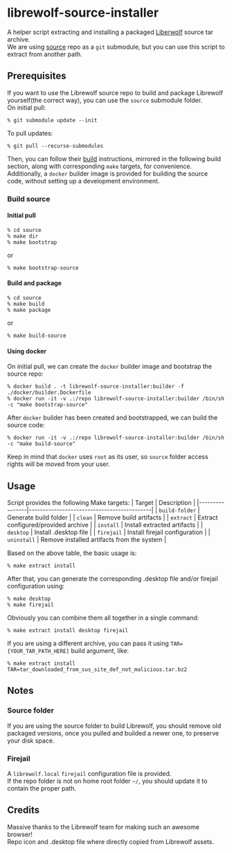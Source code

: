 # librewolf-source-installer
A helper script extracting and installing a packaged [Liberwolf](https://librewolf.net/) source tar archive.
<br>
We are using [source](https://codeberg.org/librewolf/source) repo as a `git` submodule, but you can use this
script to extract from another path.

## Prerequisites
If you want to use the Librewolf source repo to build and package Librewolf yourself(the correct way),
you can use the `source` submodule folder.
<br>
On initial pull:
```
% git submodule update --init
```
To pull updates:
```
% git pull --recurse-submodules
```
Then, you can follow their [build](https://codeberg.org/librewolf/source#building-with-this-repository)
instructions, mirrored in the following build section, along with corresponding `make` targets, for convenience.
<br>
Additionally, a `docker` builder image is provided for building the source code,
without setting up a development environment.
### Build source
#### Initial pull
```
% cd source
% make dir
% make bootstrap
```
or
```
% make bootstrap-source
```
#### Build and package
```
% cd source
% make build
% make package
```
or
```
% make build-source
```
#### Using docker
On initial pull, we can create the `docker` builder image and bootstrap the source repo:
```
% docker build . -t librewolf-source-installer:builder -f ./docker/builder.Dockerfile
% docker run -it -v .:/repo librewolf-source-installer:builder /bin/sh -c "make bootstrap-source"
```
After `docker` builder has been created and bootstrapped, we can build the source code:
```
% docker run -it -v .:/repo librewolf-source-installer:builder /bin/sh -c "make build-source"
```
Keep in mind that `docker` uses `root` as its user, so `source` folder access rights will be moved from your user.

## Usage
Script provides the following Make targets:
| Target         | Description                                |
|----------------|--------------------------------------------|
| `build-folder` | Generate build folder                      |
| `clean`        | Remove build artifacts                     |
| `extract`      | Extract configured/provided archive        |
| `install`      | Install extracted artifacts                |
| `desktop`      | Install .desktop file                      |
| `firejail`     | Install firejail configuration             |
| `uninstall`    | Remove installed artifacts from the system |

Based on the above table, the basic usage is:
```
% make extract install
```
After that, you can generate the corresponding .desktop file and/or firejail
configuration using:
```
% make desktop
% make firejail
```
Obviously you can combine them all together in a single command:
```
% make extract install desktop firejail
```
If you are using a different archive, you can pass it using `TAR={YOUR_TAR_PATH_HERE]`
build argument, like:
```
% make extract install TAR=tar_downloaded_from_sus_site_def_not_malicious.tar.bz2
```

## Notes
### Source folder
If you are using the source folder to build Librewolf, you should remove old packaged
versions, once you pulled and builded a newer one, to preserve your disk space.
### Firejail
A `librewolf.local` `firejail` configuration file is provided.
<br>
If the repo folder is not on home root folder `~/`, you should update it to contain
the proper path.

## Credits
Massive thanks to the Librewolf team for making such an awesome browser!
<br>
Repo icon and .desktop file where directly copied from Librewolf assets.
